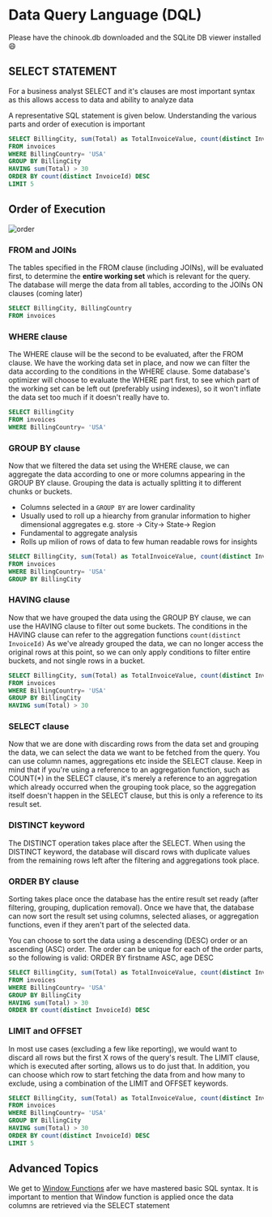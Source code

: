 # Data Query Language (DQL)

Please have the chinook.db downloaded and the SQLite DB viewer installed :smile:
## SELECT STATEMENT 
For a business analyst SELECT and it's clauses are most important syntax as this allows access to data and ability to analyze data

A representative SQL statement is given below. Understanding the various parts and order of execution is important
```sql
SELECT BillingCity, sum(Total) as TotalInvoiceValue, count(distinct InvoiceId) as Invoices
FROM invoices 
WHERE BillingCountry= 'USA'
GROUP BY BillingCity
HAVING sum(Total) > 30
ORDER BY count(distinct InvoiceId) DESC
LIMIT 5
```
## Order of Execution
![order](https://learnsql.com/blog/sql-order-of-operations/1.png)
### FROM and JOINs

The tables specified in the FROM clause (including JOINs), will be evaluated first, to determine the **entire working set** which is relevant for the query. The database will merge the data from all tables, according to the JOINs ON clauses (coming later)

```sql
SELECT BillingCity, BillingCountry
FROM invoices
```

### WHERE clause

The WHERE clause will be the second to be evaluated, after the FROM clause. We have the working data set in place, and now we can filter the data according to the conditions in the WHERE clause. Some database's optimizer will choose to evaluate the WHERE part first, to see which part of the working set can be left out (preferably using indexes), so it won't inflate the data set too much if it doesn't really have to.

```sql
SELECT BillingCity
FROM invoices 
WHERE BillingCountry= 'USA'
```

### GROUP BY clause

Now that we filtered the data set using the WHERE clause, we can aggregate the data according to one or more columns appearing in the GROUP BY clause. Grouping the data is actually splitting it to different chunks or buckets.
- Columns selected in a `GROUP BY` are lower cardinality
- Usually used to roll up a hiearchy from granular information to higher dimensional aggregates e.g. store -> City-> State-> Region
- Fundamental to aggregate analysis
- Rolls up milion of rows of data to few human readable rows for insights

```sql
SELECT BillingCity, sum(Total) as TotalInvoiceValue, count(distinct InvoiceId) as Invoices
FROM invoices 
WHERE BillingCountry= 'USA'
GROUP BY BillingCity
```

### HAVING clause

Now that we have grouped the data using the GROUP BY clause, we can use the HAVING clause to filter out some buckets. The conditions in the HAVING clause can refer to the aggregation functions `count(distinct InvoiceId)`
As we've already grouped the data, we can no longer access the original rows at this point, so we can only apply conditions to filter entire buckets, and not single rows in a bucket.
```sql
SELECT BillingCity, sum(Total) as TotalInvoiceValue, count(distinct InvoiceId) as Invoices
FROM invoices 
WHERE BillingCountry= 'USA'
GROUP BY BillingCity
HAVING sum(Total) > 30
```

### SELECT clause

Now that we are done with discarding rows from the data set and grouping the data, we can select the data we want to be fetched from the query. You can use column names, aggregations etc inside the SELECT clause. Keep in mind that if you're using a reference to an aggregation function, such as COUNT(*) in the SELECT clause, it's merely a reference to an aggregation which already occurred when the grouping took place, so the aggregation itself doesn't happen in the SELECT clause, but this is only a reference to its result set.

### DISTINCT keyword
The DISTINCT operation takes place after the SELECT. When using the DISTINCT keyword, the database will discard rows with duplicate values from the remaining rows left after the filtering and aggregations took place.

### ORDER BY clause
Sorting takes place once the database has the entire result set ready (after filtering, grouping, duplication removal). Once we have that, the database can now sort the result set using columns, selected aliases, or aggregation functions, even if they aren't part of the selected data. 

You can choose to sort the data using a descending (DESC) order or an ascending (ASC) order. The order can be unique for each of the order parts, so the following is valid: ORDER BY firstname ASC, age DESC

```sql
SELECT BillingCity, sum(Total) as TotalInvoiceValue, count(distinct InvoiceId) as Invoices
FROM invoices 
WHERE BillingCountry= 'USA'
GROUP BY BillingCity
HAVING sum(Total) > 30
ORDER BY count(distinct InvoiceId) DESC
```

### LIMIT and OFFSET
In most use cases (excluding a few like reporting), we would want to discard all rows but the first X rows of the query's result. The LIMIT clause, which is executed after sorting, allows us to do just that. In addition, you can choose which row to start fetching the data from and how many to exclude, using a combination of the LIMIT and OFFSET keywords. 

```sql
SELECT BillingCity, sum(Total) as TotalInvoiceValue, count(distinct InvoiceId) as Invoices
FROM invoices 
WHERE BillingCountry= 'USA'
GROUP BY BillingCity
HAVING sum(Total) > 30
ORDER BY count(distinct InvoiceId) DESC
LIMIT 5
```

## Advanced Topics
We get to [Window Functions](https://www.sqlitetutorial.net/sqlite-window-functions/) afer we have mastered basic SQL syntax. It is important to mention that Window function is applied once the data columns are retrieved via the SELECT statement


